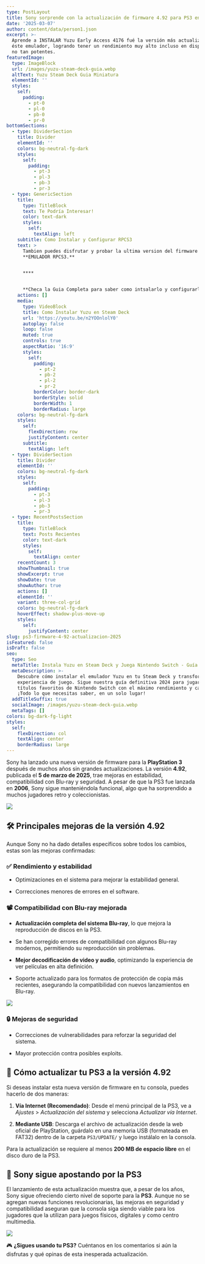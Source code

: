 ```yaml
---
type: PostLayout
title: Sony sorprende con la actualización de firmware 4.92 para PS3 en 2025
date: '2025-03-07'
author: content/data/person1.json
excerpt: >-
  Aprende a INSTALAR Yuzu Early Access 4176 fué la versión más actualizada de
  éste emulador, logrando tener un rendimiento muy alto incluso en dispositivos
  no tan potentes.
featuredImage:
  type: ImageBlock
  url: /images/yuzu-steam-deck-guia.webp
  altText: Yuzu Steam Deck Guia Miniatura
  elementId: ''
  styles:
    self:
      padding:
        - pt-0
        - pl-0
        - pb-0
        - pr-0
bottomSections:
  - type: DividerSection
    title: Divider
    elementId: ''
    colors: bg-neutral-fg-dark
    styles:
      self:
        padding:
          - pt-3
          - pl-3
          - pb-3
          - pr-3
  - type: GenericSection
    title:
      type: TitleBlock
      text: Te Podría Interesar!
      color: text-dark
      styles:
        self:
          textAlign: left
    subtitle: Como Instalar y Configurar RPCS3
    text: >
      Tambien puedes disfrutar y probar la ultima version del firmware en el
      **EMULADOR RPCS3.**


      ****


      **Checa la Guia Completa para saber como intsalarlo y configurarlo.**
    actions: []
    media:
      type: VideoBlock
      title: Como Instalar Yuzu en Steam Deck
      url: 'https://youtu.be/n2YOOnlolY0'
      autoplay: false
      loop: false
      muted: true
      controls: true
      aspectRatio: '16:9'
      styles:
        self:
          padding:
            - pt-2
            - pb-2
            - pl-2
            - pr-2
          borderColor: border-dark
          borderStyle: solid
          borderWidth: 1
          borderRadius: large
    colors: bg-neutral-fg-dark
    styles:
      self:
        flexDirection: row
        justifyContent: center
      subtitle:
        textAlign: left
  - type: DividerSection
    title: Divider
    elementId: ''
    colors: bg-neutral-fg-dark
    styles:
      self:
        padding:
          - pt-3
          - pl-3
          - pb-3
          - pr-3
  - type: RecentPostsSection
    title:
      type: TitleBlock
      text: Posts Recientes
      color: text-dark
      styles:
        self:
          textAlign: center
    recentCount: 3
    showThumbnail: true
    showExcerpt: true
    showDate: true
    showAuthor: true
    actions: []
    elementId: ''
    variant: three-col-grid
    colors: bg-neutral-fg-dark
    hoverEffect: shadow-plus-move-up
    styles:
      self:
        justifyContent: center
slug: ps3-firmware-4-92-actualizacion-2025
isFeatured: false
isDraft: false
seo:
  type: Seo
  metaTitle: Instala Yuzu en Steam Deck y Juega Nintendo Switch - Guía Definitiva 2024
  metaDescription: >-
    Descubre cómo instalar el emulador Yuzu en tu Steam Deck y transforma tu
    experiencia de juego. Sigue nuestra guía definitiva 2024 para jugar tus
    títulos favoritos de Nintendo Switch con el máximo rendimiento y calidad.
    ¡Todo lo que necesitas saber, en un solo lugar!
  addTitleSuffix: true
  socialImage: /images/yuzu-steam-deck-guia.webp
  metaTags: []
colors: bg-dark-fg-light
styles:
  self:
    flexDirection: col
    textAlign: center
    borderRadius: large
---
```

Sony ha lanzado una nueva versión de firmware para la **PlayStation 3** después de muchos años sin grandes actualizaciones. La versión **4.92**, publicada el **5 de marzo de 2025**, trae mejoras en estabilidad, compatibilidad con Blu-ray y seguridad. A pesar de que la PS3 fue lanzada en **2006**, Sony sigue manteniéndola funcional, algo que ha sorprendido a muchos jugadores retro y coleccionistas.

![](/images/Ps3%20Logo.webp)



## 🛠️ Principales mejoras de la versión 4.92

Aunque Sony no ha dado detalles específicos sobre todos los cambios, estas son las mejoras confirmadas:

### ✅ **Rendimiento y estabilidad**

*   Optimizaciones en el sistema para mejorar la estabilidad general.

*   Correcciones menores de errores en el software.

### 📽️ **Compatibilidad con Blu-ray mejorada**

*   **Actualización completa del sistema Blu-ray**, lo que mejora la reproducción de discos en la PS3.

*   Se han corregido errores de compatibilidad con algunos Blu-ray modernos, permitiendo su reproducción sin problemas.

*   **Mejor decodificación de video y audio**, optimizando la experiencia de ver películas en alta definición.

*   Soporte actualizado para los formatos de protección de copia más recientes, asegurando la compatibilidad con nuevos lanzamientos en Blu-ray.

![](/images/PS3%20BluRay.webp)



### 🔒 **Mejoras de seguridad**

*   Correcciones de vulnerabilidades para reforzar la seguridad del sistema.

*   Mayor protección contra posibles exploits.

## 🔄 Cómo actualizar tu PS3 a la versión 4.92

Si deseas instalar esta nueva versión de firmware en tu consola, puedes hacerlo de dos maneras:

1.  **Vía Internet (Recomendado)**: Desde el menú principal de la PS3, ve a *Ajustes* > *Actualización del sistema* y selecciona *Actualizar vía Internet*.

2.  **Mediante USB**: Descarga el archivo de actualización desde la web oficial de PlayStation, guárdalo en una memoria USB (formateada en FAT32) dentro de la carpeta `PS3/UPDATE/` y luego instálalo en la consola.

Para la actualización se requiere al menos **200 MB de espacio libre** en el disco duro de la PS3.

## 🚀 Sony sigue apostando por la PS3

El lanzamiento de esta actualización muestra que, a pesar de los años, Sony sigue ofreciendo cierto nivel de soporte para la **PS3**. Aunque no se agregan nuevas funciones revolucionarias, las mejoras en seguridad y compatibilidad aseguran que la consola siga siendo viable para los jugadores que la utilizan para juegos físicos, digitales y como centro multimedia.

![](/images/PS3%20slim%20and%20fat.webp)



🎮 **¿Sigues usando tu PS3?** Cuéntanos en los comentarios si aún la disfrutas y qué opinas de esta inesperada actualización.
